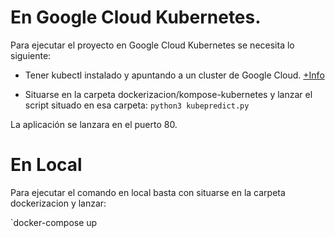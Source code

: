 # En Google Cloud Kubernetes.
Para ejecutar el proyecto en Google Cloud Kubernetes se necesita lo siguiente:
- Tener kubectl instalado y apuntando a un cluster de Google Cloud. [+Info](https://cloud.google.com/kubernetes-engine/docs/how-to/cluster-access-for-kubectl?hl=es-419)

- Situarse en la carpeta dockerizacion/kompose-kubernetes y lanzar el script situado en esa carpeta:
`python3 kubepredict.py`       

La aplicación se lanzara en el puerto 80.

# En Local
Para ejecutar el comando en local basta con situarse en la carpeta dockerizacion y lanzar:

`docker-compose up
